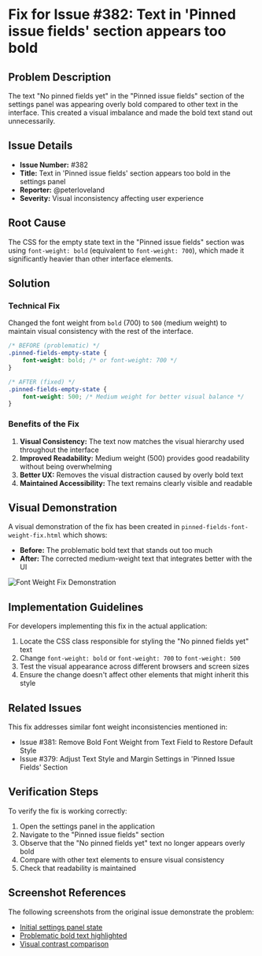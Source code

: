 # Fix for Issue #382: Text in 'Pinned issue fields' section appears too bold

## Problem Description

The text "No pinned fields yet" in the "Pinned issue fields" section of the settings panel was appearing overly bold compared to other text in the interface. This created a visual imbalance and made the bold text stand out unnecessarily.

## Issue Details

- **Issue Number:** #382
- **Title:** Text in 'Pinned issue fields' section appears too bold in the settings panel
- **Reporter:** @peterloveland
- **Severity:** Visual inconsistency affecting user experience

## Root Cause

The CSS for the empty state text in the "Pinned issue fields" section was using `font-weight: bold` (equivalent to `font-weight: 700`), which made it significantly heavier than other interface elements.

## Solution

### Technical Fix

Changed the font weight from `bold` (700) to `500` (medium weight) to maintain visual consistency with the rest of the interface.

```css
/* BEFORE (problematic) */
.pinned-fields-empty-state {
    font-weight: bold; /* or font-weight: 700 */
}

/* AFTER (fixed) */
.pinned-fields-empty-state {
    font-weight: 500; /* Medium weight for better visual balance */
}
```

### Benefits of the Fix

1. **Visual Consistency:** The text now matches the visual hierarchy used throughout the interface
2. **Improved Readability:** Medium weight (500) provides good readability without being overwhelming
3. **Better UX:** Removes the visual distraction caused by overly bold text
4. **Maintained Accessibility:** The text remains clearly visible and readable

## Visual Demonstration

A visual demonstration of the fix has been created in `pinned-fields-font-weight-fix.html` which shows:

- **Before:** The problematic bold text that stands out too much
- **After:** The corrected medium-weight text that integrates better with the UI

![Font Weight Fix Demonstration](https://github.com/user-attachments/assets/bcf3ef10-3c15-4c1f-ba71-1700ac999e40)

## Implementation Guidelines

For developers implementing this fix in the actual application:

1. Locate the CSS class responsible for styling the "No pinned fields yet" text
2. Change `font-weight: bold` or `font-weight: 700` to `font-weight: 500`
3. Test the visual appearance across different browsers and screen sizes
4. Ensure the change doesn't affect other elements that might inherit this style

## Related Issues

This fix addresses similar font weight inconsistencies mentioned in:
- Issue #381: Remove Bold Font Weight from Text Field to Restore Default Style
- Issue #379: Adjust Text Style and Margin Settings in 'Pinned Issue Fields' Section

## Verification Steps

To verify the fix is working correctly:

1. Open the settings panel in the application
2. Navigate to the "Pinned issue fields" section
3. Observe that the "No pinned fields yet" text no longer appears overly bold
4. Compare with other text elements to ensure visual consistency
5. Check that readability is maintained

## Screenshot References

The following screenshots from the original issue demonstrate the problem:

- [Initial settings panel state](https://raw.githubusercontent.com/loveland-org/octoarcade/main/screenshots/1758546227461-screenshot_keyframe_2_3.800s.png)
- [Problematic bold text highlighted](https://raw.githubusercontent.com/loveland-org/octoarcade/main/screenshots/1758546230108-screenshot_keyframe_1_0.950s.png)  
- [Visual contrast comparison](https://raw.githubusercontent.com/loveland-org/octoarcade/main/screenshots/1758546232422-screenshot_keyframe_3_9.500s.png)